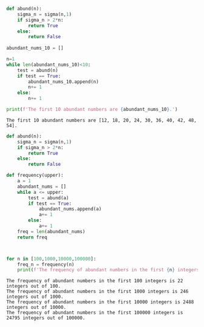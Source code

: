 ```python
def abund(n): 
    sigma_n = sigma(n,1)
    if sigma_n > 2*n: 
        return True
    else: 
        return False
    
abundant_nums_10 = []

n=1 
while len(abundant_nums_10)<10: 
    test = abund(n)
    if test == True: 
        abundant_nums_10.append(n) 
        n+= 1
    else: 
        n+= 1

print(f'The first 10 abundant numbers are {abundant_nums_10}.')
```

    The first 10 abundant numbers are [12, 18, 20, 24, 30, 36, 40, 42, 48, 54].



```python
def abund(n): 
    sigma_n = sigma(n,1)
    if sigma_n > 2*n: 
        return True
    else: 
        return False

def frequency(upper):
    a = 1 
    abundant_nums = []
    while a <= upper: 
        test = abund(a)
        if test == True: 
            abundant_nums.append(a) 
            a+= 1
        else: 
            a+= 1
    freq = len(abundant_nums) 
    return freq



for n in [100,1000,10000,100000]:
    freq_n = frequency(n)
    print(f'The frequency of abundant numbers in the first {n} integers is {freq_n} integers out of {n}.')
```

    The frequency of abundant numbers in the first 100 integers is 22 integers out of 100.
    The frequency of abundant numbers in the first 1000 integers is 246 integers out of 1000.
    The frequency of abundant numbers in the first 10000 integers is 2488 integers out of 10000.
    The frequency of abundant numbers in the first 100000 integers is 24795 integers out of 100000.

